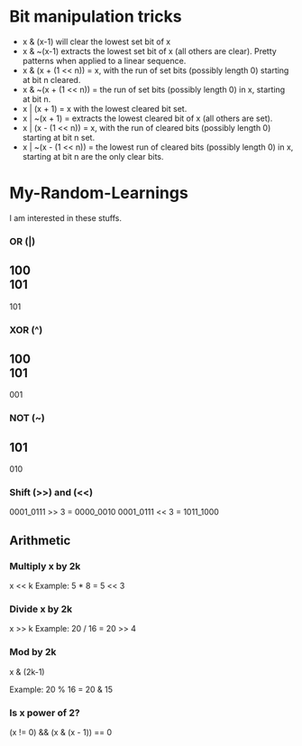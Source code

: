 # Bit manipulation tricks
- x & (x-1) will clear the lowest set bit of x
- x & ~(x-1) extracts the lowest set bit of x (all others are clear). Pretty patterns when applied to a linear sequence.
- x & (x + (1 << n)) = x, with the run of set bits (possibly length 0) starting at bit n cleared.
- x & ~(x + (1 << n)) = the run of set bits (possibly length 0) in x, starting at bit n.
- x | (x + 1) = x with the lowest cleared bit set.
- x | ~(x + 1) = extracts the lowest cleared bit of x (all others are set).
- x | (x - (1 << n)) = x, with the run of cleared bits (possibly length 0) starting at bit n set.
- x | ~(x - (1 << n)) = the lowest run of cleared bits (possibly length 0) in x, starting at bit n are the only clear bits.

# My-Random-Learnings
I am interested in these stuffs.
### OR (|)
100  
101  
---  
101  
### XOR (^)
100  
101  
---  
001  
### NOT (~)
101 
---  
010  
### Shift (>>) and (<<)
0001_0111 >> 3 = 0000_0010
0001_0111 << 3 = 1011_1000
## Arithmetic
### Multiply x by 2k
x << k
Example: 5 * 8 = 5 << 3
### Divide x by 2k
x >> k
Example: 20 / 16 = 20 >> 4
### Mod by 2k
x & (2k-1)

Example: 20 % 16 = 20 & 15
### Is x power of 2?
(x != 0) && (x & (x - 1)) == 0

